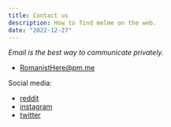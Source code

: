 ```yaml
---
title: Contact us
description: How to find melme on the web.
date: "2022-12-27"
---
```


_Email is the best way to communicate privately._

- [RomanistHere@pm.me](mailto:romanisthere@pm.me)

Social media:

- [reddit](https://www.reddit.com/r/FDEApp/)
- [instagram](https://www.instagram.com/melme_dubai/)
- [twitter](https://twitter.com/melme_dubai)
